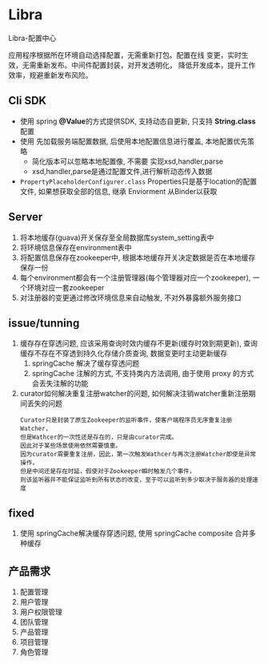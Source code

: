 # Libra
Libra-配置中心 

应用程序根据所在环境自动选择配置，无需重新打包。配置在线
变更，实时生效，无需重新发布。中间件配置封装，对开发透明化，
降低开发成本，提升工作效率，规避重新发布风险。

## Cli SDK
- 使用 spring **@Value**的方式提供SDK, 支持动态自更新, 只支持 **String.class** 配置
- 使用 先加载服务端配置数据, 后使用本地配置信息进行覆盖, 本地配置优先策略
    - 简化版本可以忽略本地配置像, 不需要 实现xsd,handler,parse
    - xsd,handler,parse是通过配置文件,进行解析动态传入数据
- ```PropertyPlaceholderConfigurer.class``` Properties只是基于location的配置文件, 如果想获取全部的信息, 继承 Enviorment 从Binder以获取

## Server
1. 将本地缓存(guava)开关保存至全局数据库system_setting表中
2. 将环境信息保存在environment表中
3. 将配置信息保存在zookeeper中, 根据本地缓存开关决定数据是否在本地缓存保存一份
4. 每个environment都会有一个注册管理器(每个管理器对应一个zookeeper), 一个环境对应一套zookeeper
5. 对注册器的变更通过修改环境信息来自动触发, 不对外暴露额外服务接口

## issue/tunning
1. 缓存存在穿透问题, 应该采用查询时效内缓存不更新(缓存时效到期更新), 
查询缓存不存在不穿透到持久化存储介质查询, 数据变更时主动更新缓存
    1. springCache 解决了缓存穿透问题
    2. springCache 注解的方式, 不支持类内方法调用, 由于使用 proxy 的方式会丢失注解的功能
2. curator如何解决重复注册watcher的问题, 如何解决注销watcher重新注册期间丢失的问题
   ```
   Curator只是封装了原生Zookeeper的监听事件，使客户端程序员无序重复注册Watcher，
   但是Wathcer的一次性还是存在的，只是由curator完成。
   因此对于某些场景使用依然需要慎重。
   因为curator需要重复注册，因此，第一次触发Wathcer与再次注册Watcher即使是异常操作，
   但是中间还是存在时延，假使对于Zookeeper瞬时触发几个事件，
   则该监听器并不能保证监听到所有状态的改变，至于可以监听到多少取决于服务器的处理速度
   ```

## fixed
1. 使用 springCache解决缓存穿透问题, 使用 springCache composite 合并多种缓存
   
## 产品需求
1. 配置管理
2. 用户管理
3. 用户权限管理
4. 团队管理
5. 产品管理
6. 项目管理
7. 角色管理